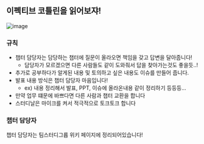 ## 이펙티브 코틀린을 읽어보쟈!

![image](https://github.com/ko-auction/effective-kotlin/assets/43979984/730c6419-5ecb-4acc-9f6f-ffd3ae4ab79b)


### 규칙
+ 챕터 담당자는 담당하는 챕터에 질문이 올라오면 책임을 갖고 답변을 달아줍니다!
  + 담당자가 모르겠으면 다른 사람들도 같이 도와줘서 답을 찾아가는것도 좋을듯..!
+ 추가로 공부하다가 알게된 내용 및 토의하고 싶은 내용도 이슈를 만들어 줍니다.
+ 발표 내용 방식은 챕터 담당자 마음입니다!
  + ex) 내용 정리해서 발표, PPT, 이슈에 올라온내용 같이 정리하기 등등등...
+ 만약 업무 떄문에 바쁘다면 다른 사람과 챕터 교환을 합니다
+ 스터디날은 마이크를 켜서 적극적으로 토크토크 합니다
  
### 챕터 담당자
챕터 담당자는 팀스터디그륩 위키 페이지에 정리되어있습니다!
